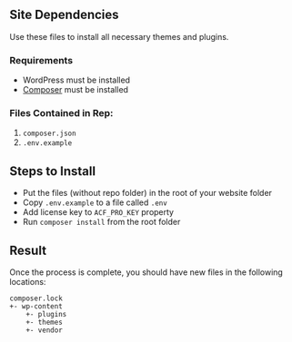 ## Site Dependencies
Use these files to install all necessary themes and plugins.

### Requirements
- WordPress must be installed
- [Composer](https://getcomposer.org/) must be installed

### Files Contained in Rep:
1. `composer.json`
2. `.env.example`

## Steps to Install
- Put the files (without repo folder) in the root of your website folder
- Copy `.env.example` to a file called `.env`
- Add license key to `ACF_PRO_KEY` property
- Run `composer install` from the root folder

## Result
Once the process is complete, you should have new files in the following locations:


```
composer.lock
+- wp-content
    +- plugins
    +- themes
    +- vendor
```
